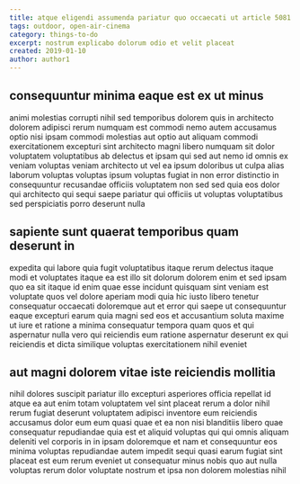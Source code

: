 ```yaml
---
title: atque eligendi assumenda pariatur quo occaecati ut article 5081
tags: outdoor, open-air-cinema
category: things-to-do
excerpt: nostrum explicabo dolorum odio et velit placeat
created: 2019-01-10
author: author1
---
```


## consequuntur minima eaque est ex ut minus

animi molestias corrupti nihil sed temporibus dolorem quis in architecto dolorem adipisci rerum numquam est commodi nemo autem accusamus optio nisi ipsam commodi molestias aut optio aut aliquam commodi exercitationem excepturi sint architecto magni libero numquam sit dolor voluptatem voluptatibus ab delectus et ipsam qui sed aut nemo id omnis ex veniam voluptas veniam architecto ut vel ea ipsum doloribus ut culpa alias laborum voluptas voluptas ipsum voluptas fugiat in non error distinctio in consequuntur recusandae officiis voluptatem non sed sed quia eos dolor qui architecto qui sequi saepe pariatur qui officiis ut voluptas voluptatibus sed perspiciatis porro deserunt nulla

## sapiente sunt quaerat temporibus quam deserunt in

expedita qui labore quia fugit voluptatibus itaque rerum delectus itaque modi et voluptates itaque ea est illo sit dolorum dolorem enim et sed ipsam quo ea sit itaque id enim quae esse incidunt quisquam sint veniam est voluptate quos vel dolore aperiam modi quia hic iusto libero tenetur consequatur occaecati doloremque aut et error qui saepe ut consequuntur eaque excepturi earum quia magni sed eos et accusantium soluta maxime ut iure et ratione a minima consequatur tempora quam quos et qui aspernatur nulla vero qui reiciendis eum ratione aspernatur deserunt ex qui reiciendis et dicta similique voluptas exercitationem nihil eveniet

## aut magni dolorem vitae iste reiciendis mollitia

nihil dolores suscipit pariatur illo excepturi asperiores officia repellat id atque ea aut enim totam voluptatem vel sint placeat rerum a dolor nihil rerum fugiat deserunt voluptatem adipisci inventore eum reiciendis accusamus dolor eum eum quasi quae et ea non nisi blanditiis libero quae consequatur repudiandae quia est et aliquid voluptas qui qui omnis aliquam deleniti vel corporis in in ipsam doloremque et nam et consequuntur eos minima voluptas repudiandae autem impedit sequi quasi earum fugiat sint placeat est eum rerum eveniet ut consequatur minus nobis quo aut nulla voluptas rerum dolor voluptate nostrum et ipsa non dolorem molestias nihil
